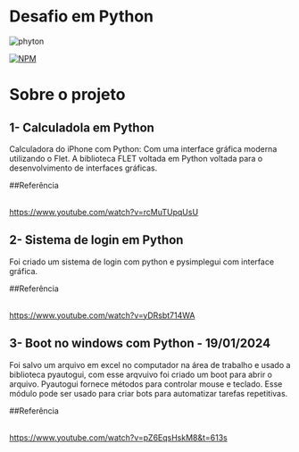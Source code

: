 
# Desafio em Python 
<img aligh= "center" alt="phyton" src="https://img.shields.io/badge/Python-14354C?style=for-the-badge&logo=python&logoColor=white"/>

[![NPM](https://img.shields.io/npm/l/react)](https://github.com/devsuperior/sds1-wmazoni/blob/master/LICENSE) 

# Sobre o projeto

## 1- Calculadola em Python 
Calculadora do iPhone com Python: Com uma interface gráfica moderna utilizando o Flet. 
A biblioteca  FLET voltada em Python voltada para o desenvolvimento de interfaces gráficas.

##Referência

<br> https://www.youtube.com/watch?v=rcMuTUpqUsU </br>

## 2- Sistema de login em Python
Foi criado um sistema de login com python e pysimplegui  com interface gráfica. 

##Referência

<br>https://www.youtube.com/watch?v=yDRsbt714WA </br>

## 3- Boot no windows com Python - 19/01/2024
Foi salvo um arquivo em excel no computador na área de trabalho e usado a biblioteca pyautogui, com esse arqvuivo foi criado um boot para abrir o arquivo. 
Pyautogui fornece métodos para controlar mouse e teclado. Esse módulo pode ser usado para criar bots para automatizar tarefas repetitivas.

##Referência 

<br> https://www.youtube.com/watch?v=pZ6EqsHskM8&t=613s </br>




